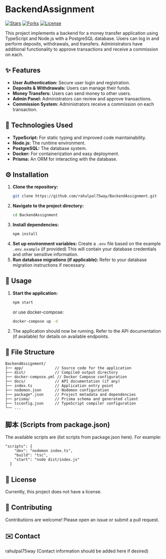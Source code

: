 # BackendAssignment 

[![Stars](https://img.shields.io/github/stars/rahulpal75way/BackendAssignment?style=for-the-badge)](https://github.com/rahulpal75way/BackendAssignment)
[![Forks](https://img.shields.io/github/forks/rahulpal75way/BackendAssignment?style=for-the-badge)](https://github.com/rahulpal75way/BackendAssignment)
[![License](https://img.shields.io/github/license/rahulpal75way/BackendAssignment?style=for-the-badge)](https://github.com/rahulpal75way/BackendAssignment/blob/main/LICENSE)


This project implements a backend for a money transfer application using TypeScript and Node.js with a PostgreSQL database.  Users can log in and perform deposits, withdrawals, and transfers.  Administrators have additional functionality to approve transactions and receive a commission on each.


## ✨ Features

* **User Authentication:** Secure user login and registration.
* **Deposits & Withdrawals:**  Users can manage their funds.
* **Money Transfers:** Users can send money to other users.
* **Admin Panel:**  Administrators can review and approve transactions.
* **Commission System:**  Administrators receive a commission on each transaction.


## 🚀 Technologies Used

* **TypeScript:**  For static typing and improved code maintainability.
* **Node.js:**  The runtime environment.
* **PostgreSQL:**  The database system.
* **Docker:** For containerization and easy deployment.
* **Prisma:**  An ORM for interacting with the database.


## ⚙️ Installation

1. **Clone the repository:**
   ```bash
   git clone https://github.com/rahulpal75way/BackendAssignment.git
   ```
2. **Navigate to the project directory:**
   ```bash
   cd BackendAssignment
   ```
3. **Install dependencies:**
   ```bash
   npm install 
   ```
4. **Set up environment variables:** Create a `.env` file based on the example `.env.example` (if provided)  This will contain your database credentials and other sensitive information.
5. **Run database migrations (if applicable):**  Refer to your database migration instructions if necessary.

## 🔨 Usage

1. **Start the application:**
   ```bash
   npm start
   ```
   or use docker-compose:
   ```bash
   docker-compose up -d
   ```

2.  The application should now be running. Refer to the API documentation (if available) for details on available endpoints.


## 📁 File Structure

```
BackendAssignment/
├── app/              // Source code for the application
├── dist/             // Compiled output directory
├── docker-compose.yml // Docker Compose configuration
├── docs/             // API documentation (if any)
├── index.ts          // Application entry point
├── nodemon.json      // Nodemon configuration
├── package*.json     // Project metadata and dependencies
├── prisma/           // Prisma schema and generated client
├── tsconfig.json     // TypeScript compiler configuration
└── ...
```

## 脚本 (Scripts from package.json)

The available scripts are (list scripts from package.json here).  For example:

```
"scripts": {
    "dev": "nodemon index.ts",
    "build": "tsc",
    "start": "node dist/index.js"
  }
```


## 📄 License

Currently, this project does not have a license.


## 🤝 Contributing

Contributions are welcome! Please open an issue or submit a pull request.


## ✉️ Contact

rahulpal75way  (Contact information should be added here if desired)

